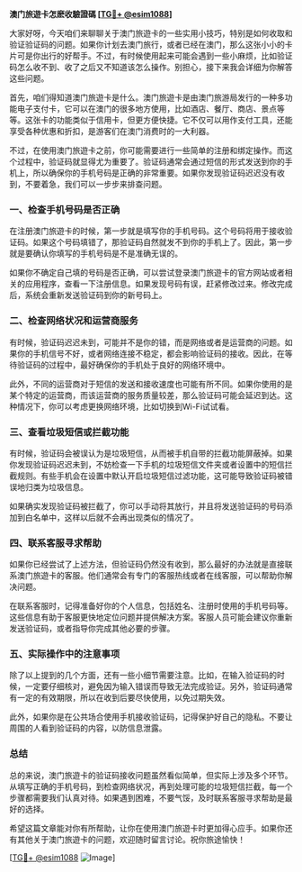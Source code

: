 **澳门旅遊卡怎麽收驗證碼 [[TG💪+ @esim1088](https://t.me/s/esim1088)]**

大家好呀，今天咱们来聊聊关于澳门旅遊卡的一些实用小技巧，特别是如何收取和验证验证码的问题。如果你计划去澳门旅行，或者已经在澳门，那么这张小小的卡片可是你出行的好帮手。不过，有时候使用起来可能会遇到一些小麻烦，比如验证码怎么收不到、收了之后又不知道该怎么操作。别担心，接下来我会详细为你解答这些问题。

首先，咱们得知道澳门旅遊卡是什么。澳门旅遊卡是由澳门旅游局发行的一种多功能电子支付卡，它可以在澳门的很多地方使用，比如酒店、餐厅、商店、景点等等。这张卡的功能类似于信用卡，但更方便快捷。它不仅可以用作支付工具，还能享受各种优惠和折扣，是游客们在澳门消费时的一大利器。

不过，在使用澳门旅遊卡之前，你可能需要进行一些简单的注册和绑定操作。而这个过程中，验证码就显得尤为重要了。验证码通常会通过短信的形式发送到你的手机上，所以确保你的手机号码是正确的非常重要。如果你发现验证码迟迟没有收到，不要着急，我们可以一步步来排查问题。

### 一、检查手机号码是否正确

在注册澳门旅遊卡的时候，第一步就是填写你的手机号码。这个号码将用于接收验证码。如果这个号码填错了，那验证码自然就发不到你的手机上了。因此，第一步就是要确认你填写的手机号码是不是准确无误的。

如果你不确定自己填的号码是否正确，可以尝试登录澳门旅遊卡的官方网站或者相关的应用程序，查看一下注册信息。如果发现号码有误，赶紧修改过来。修改完成后，系统会重新发送验证码到你的新号码上。

### 二、检查网络状况和运营商服务

有时候，验证码迟迟未到，可能并不是你的错，而是网络或者是运营商的问题。如果你的手机信号不好，或者网络连接不稳定，都会影响验证码的接收。因此，在等待验证码的过程中，最好确保你的手机处于良好的网络环境中。

此外，不同的运营商对于短信的发送和接收速度也可能有所不同。如果你使用的是某个特定的运营商，而该运营商的服务质量较差，那么验证码可能会延迟到达。这种情况下，你可以考虑更换网络环境，比如切换到Wi-Fi试试看。

### 三、查看垃圾短信或拦截功能

有时候，验证码会被误认为是垃圾短信，从而被手机自带的拦截功能屏蔽掉。如果你发现验证码迟迟未到，不妨检查一下手机的垃圾短信文件夹或者设置中的短信拦截规则。有些手机会在设置中默认开启垃圾短信过滤功能，这可能导致验证码被错误地归类为垃圾信息。

如果确实发现验证码被拦截了，你可以手动将其放行，并且将发送验证码的号码添加到白名单中，这样以后就不会再出现类似的情况了。

### 四、联系客服寻求帮助

如果你已经尝试了上述方法，但验证码仍然没有收到，那么最好的办法就是直接联系澳门旅遊卡的客服。他们通常会有专门的客服热线或者在线客服，可以帮助你解决问题。

在联系客服时，记得准备好你的个人信息，包括姓名、注册时使用的手机号码等。这些信息有助于客服更快地定位问题并提供解决方案。客服人员可能会建议你重新发送验证码，或者指导你完成其他必要的步骤。

### 五、实际操作中的注意事项

除了以上提到的几个方面，还有一些小细节需要注意。比如，在输入验证码的时候，一定要仔细核对，避免因为输入错误而导致无法完成验证。另外，验证码通常有一定的有效期限，所以在收到后要尽快使用，以免过期失效。

此外，如果你是在公共场合使用手机接收验证码，记得保护好自己的隐私。不要让周围的人看到验证码的内容，以防信息泄露。

### 总结

总的来说，澳门旅遊卡的验证码接收问题虽然看似简单，但实际上涉及多个环节。从填写正确的手机号码，到检查网络状况，再到处理可能的垃圾短信拦截，每一个步骤都需要我们认真对待。如果遇到困难，不要气馁，及时联系客服寻求帮助是最好的选择。

希望这篇文章能对你有所帮助，让你在使用澳门旅遊卡时更加得心应手。如果你还有其他关于澳门旅遊卡的问题，欢迎随时留言讨论。祝你旅途愉快！

[[TG💪+ @esim1088](https://t.me/s/esim1088) ![Image](https://i.postimg.cc/4NQfJmqS/Snipaste-2025-05-13-00-14-12.png)]